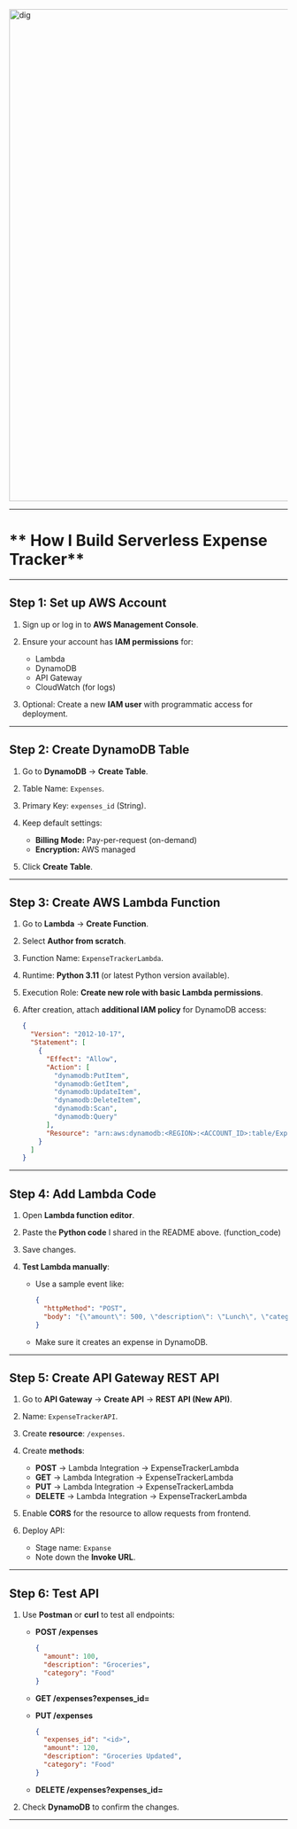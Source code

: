 <img width="1348" height="888" alt="dig" src="https://github.com/user-attachments/assets/43fd7fe0-1810-4886-8488-47eeffaf1492" />


---

# ** How I Build Serverless Expense Tracker**

---

## **Step 1: Set up AWS Account**

1. Sign up or log in to **AWS Management Console**.
2. Ensure your account has **IAM permissions** for:

   * Lambda
   * DynamoDB
   * API Gateway
   * CloudWatch (for logs)
3. Optional: Create a new **IAM user** with programmatic access for deployment.

---

## **Step 2: Create DynamoDB Table**

1. Go to **DynamoDB** → **Create Table**.
2. Table Name: `Expenses`.
3. Primary Key: `expenses_id` (String).
4. Keep default settings:

   * **Billing Mode:** Pay-per-request (on-demand)
   * **Encryption:** AWS managed
5. Click **Create Table**.

---

## **Step 3: Create AWS Lambda Function**

1. Go to **Lambda** → **Create Function**.
2. Select **Author from scratch**.
3. Function Name: `ExpenseTrackerLambda`.
4. Runtime: **Python 3.11** (or latest Python version available).
5. Execution Role: **Create new role with basic Lambda permissions**.
6. After creation, attach **additional IAM policy** for DynamoDB access:

   ```json
   {
     "Version": "2012-10-17",
     "Statement": [
       {
         "Effect": "Allow",
         "Action": [
           "dynamodb:PutItem",
           "dynamodb:GetItem",
           "dynamodb:UpdateItem",
           "dynamodb:DeleteItem",
           "dynamodb:Scan",
           "dynamodb:Query"
         ],
         "Resource": "arn:aws:dynamodb:<REGION>:<ACCOUNT_ID>:table/Expenses"
       }
     ]
   }
   ```

---

## **Step 4: Add Lambda Code**

1. Open **Lambda function editor**.
2. Paste the **Python code** I shared in the README above. (function_code)
3. Save changes.
4. **Test Lambda manually**:

   * Use a sample event like:

     ```json
     {
       "httpMethod": "POST",
       "body": "{\"amount\": 500, \"description\": \"Lunch\", \"category\": \"Food\"}"
     }
     ```
   * Make sure it creates an expense in DynamoDB.

---

## **Step 5: Create API Gateway REST API**

1. Go to **API Gateway** → **Create API** → **REST API (New API)**.
2. Name: `ExpenseTrackerAPI`.
3. Create **resource**: `/expenses`.
4. Create **methods**:

   * **POST** → Lambda Integration → ExpenseTrackerLambda
   * **GET** → Lambda Integration → ExpenseTrackerLambda
   * **PUT** → Lambda Integration → ExpenseTrackerLambda
   * **DELETE** → Lambda Integration → ExpenseTrackerLambda
5. Enable **CORS** for the resource to allow requests from frontend.
6. Deploy API:

   * Stage name: `Expanse`
   * Note down the **Invoke URL**.

---

## **Step 6: Test API**

1. Use **Postman** or **curl** to test all endpoints:

   * **POST /expenses**

     ```json
     {
       "amount": 100,
       "description": "Groceries",
       "category": "Food"
     }
     ```
   * **GET /expenses?expenses\_id=<id>**
   * **PUT /expenses**

     ```json
     {
       "expenses_id": "<id>",
       "amount": 120,
       "description": "Groceries Updated",
       "category": "Food"
     }
     ```
   * **DELETE /expenses?expenses\_id=<id>**
2. Check **DynamoDB** to confirm the changes.

---



